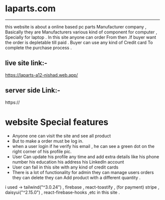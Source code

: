 # laparts.com

---

this website is about a online based pc parts Manufacturer company , Basically they are Manufacturers various kind of component for computer ,
Specially for laptop . In this site anyone can order From then .If buyer want the order is depletable till paid .
Buyer can use any kind of Credit card To complete the purchase process .

## live site link:-

https://laparts-a12-nishad.web.app/

## server side Link:-

https://

# website Special features

- Anyone one can visit the site and see all product
- But to make a order must be log in.
- when a user login if he verify his email , he can see a green dot on the right corner of his profile pic.
- User Can update his profile any time and add extra details like his phone number his education his address his LinkedIn account
- User can fail in this site with any kind of credit cards
- There is a lot of functionality for admin they can manage users orders they can delete they can Add product with a different quantity .

i used -> tailwind("^3.0.24") , firebase , react-toastify , (for payment) stripe , daisyui("^2.15.0") , react-firebase-hooks ,etc in this site .
